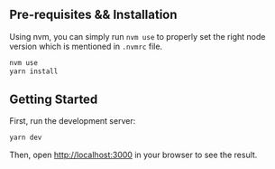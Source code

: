 ## Pre-requisites && Installation
Using nvm, you can simply run `nvm use` to properly set the right node version which is mentioned in `.nvmrc` file.
```bash
nvm use
yarn install
```

## Getting Started

First, run the development server:

```bash
yarn dev
```

Then, open [http://localhost:3000](http://localhost:3000) in your browser to see the result.

